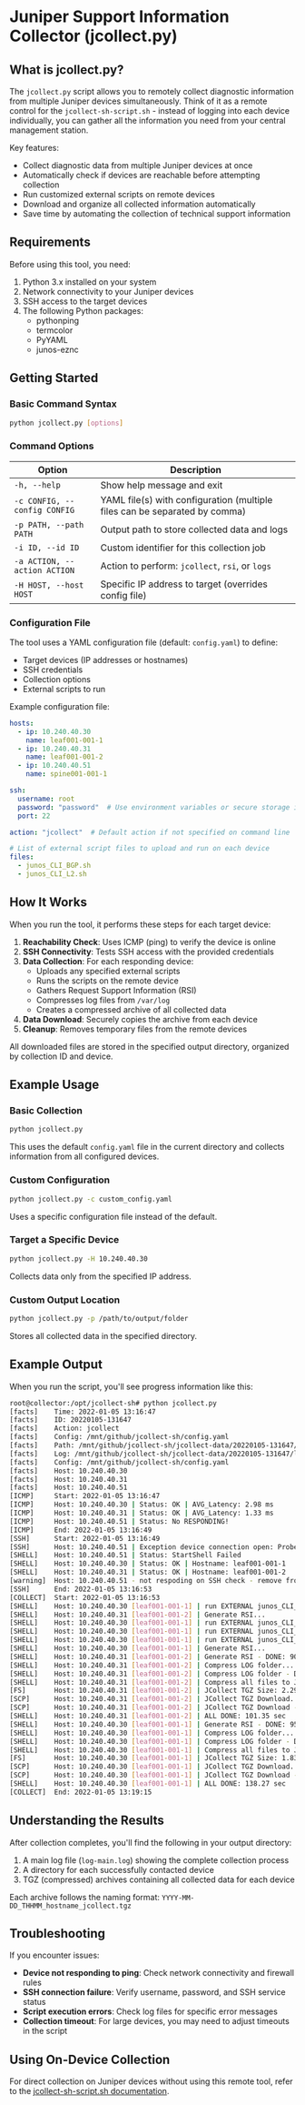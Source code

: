 # Juniper Support Information Collector (jcollect.py)

## What is jcollect.py?

The `jcollect.py` script allows you to remotely collect diagnostic information from multiple Juniper devices simultaneously. Think of it as a remote control for the `jcollect-sh-script.sh` - instead of logging into each device individually, you can gather all the information you need from your central management station.

Key features:
- Collect diagnostic data from multiple Juniper devices at once
- Automatically check if devices are reachable before attempting collection
- Run customized external scripts on remote devices
- Download and organize all collected information automatically
- Save time by automating the collection of technical support information

## Requirements

Before using this tool, you need:
1. Python 3.x installed on your system
2. Network connectivity to your Juniper devices
3. SSH access to the target devices
4. The following Python packages:
   - pythonping
   - termcolor
   - PyYAML
   - junos-eznc

## Getting Started

### Basic Command Syntax

```bash
python jcollect.py [options]
```

### Command Options

| Option | Description |
|--------|-------------|
| `-h, --help` | Show help message and exit |
| `-c CONFIG, --config CONFIG` | YAML file(s) with configuration (multiple files can be separated by comma) |
| `-p PATH, --path PATH` | Output path to store collected data and logs |
| `-i ID, --id ID` | Custom identifier for this collection job |
| `-a ACTION, --action ACTION` | Action to perform: `jcollect`, `rsi`, or `logs` |
| `-H HOST, --host HOST` | Specific IP address to target (overrides config file) |

### Configuration File

The tool uses a YAML configuration file (default: `config.yaml`) to define:
- Target devices (IP addresses or hostnames)
- SSH credentials
- Collection options
- External scripts to run

Example configuration file:
```yaml
hosts:
  - ip: 10.240.40.30
    name: leaf001-001-1
  - ip: 10.240.40.31
    name: leaf001-001-2
  - ip: 10.240.40.51
    name: spine001-001-1

ssh:
  username: root
  password: "password"  # Use environment variables or secure storage in production
  port: 22

action: "jcollect"  # Default action if not specified on command line

# List of external script files to upload and run on each device
files:
  - junos_CLI_BGP.sh
  - junos_CLI_L2.sh
```

## How It Works

When you run the tool, it performs these steps for each target device:

1. **Reachability Check**: Uses ICMP (ping) to verify the device is online
2. **SSH Connectivity**: Tests SSH access with the provided credentials
3. **Data Collection**: For each responding device:
   - Uploads any specified external scripts
   - Runs the scripts on the remote device
   - Gathers Request Support Information (RSI)
   - Compresses log files from `/var/log`
   - Creates a compressed archive of all collected data
4. **Data Download**: Securely copies the archive from each device
5. **Cleanup**: Removes temporary files from the remote devices

All downloaded files are stored in the specified output directory, organized by collection ID and device.

## Example Usage

### Basic Collection
```bash
python jcollect.py
```

This uses the default `config.yaml` file in the current directory and collects information from all configured devices.

### Custom Configuration
```bash
python jcollect.py -c custom_config.yaml
```

Uses a specific configuration file instead of the default.

### Target a Specific Device
```bash
python jcollect.py -H 10.240.40.30
```

Collects data only from the specified IP address.

### Custom Output Location
```bash
python jcollect.py -p /path/to/output/folder
```

Stores all collected data in the specified directory.

## Example Output

When you run the script, you'll see progress information like this:

```bash
root@collector:/opt/jcollect-sh# python jcollect.py 
[facts]    Time: 2022-01-05 13:16:47
[facts]    ID: 20220105-131647
[facts]    Action: jcollect
[facts]    Config: /mnt/github/jcollect-sh/config.yaml
[facts]    Path: /mnt/github/jcollect-sh/jcollect-data/20220105-131647/
[facts]    Log: /mnt/github/jcollect-sh/jcollect-data/20220105-131647/log-main.log
[facts]    Config: /mnt/github/jcollect-sh/config.yaml
[facts]    Host: 10.240.40.30
[facts]    Host: 10.240.40.31
[facts]    Host: 10.240.40.51
[ICMP]     Start: 2022-01-05 13:16:47
[ICMP]     Host: 10.240.40.30 | Status: OK | AVG_Latency: 2.98 ms
[ICMP]     Host: 10.240.40.31 | Status: OK | AVG_Latency: 1.33 ms
[ICMP]     Host: 10.240.40.51 | Status: No RESPONDING!
[ICMP]     End: 2022-01-05 13:16:49
[SSH]      Start: 2022-01-05 13:16:49
[SSH]      Host: 10.240.40.51 | Exception device connection open: ProbeError was raised: ProbeError(10.240.40.51)
[SHELL]    Host: 10.240.40.51 | Status: StartShell Failed
[SHELL]    Host: 10.240.40.30 | Status: OK | Hostname: leaf001-001-1
[SHELL]    Host: 10.240.40.31 | Status: OK | Hostname: leaf001-001-2
[warning]  Host: 10.240.40.51 - not respoding on SSH check - remove from next step
[SSH]      End: 2022-01-05 13:16:53
[COLLECT]  Start: 2022-01-05 13:16:53
[SHELL]    Host: 10.240.40.30 [leaf001-001-1] | run EXTERNAL junos_CLI_BGP.sh
[SHELL]    Host: 10.240.40.31 [leaf001-001-2] | Generate RSI...
[SHELL]    Host: 10.240.40.30 [leaf001-001-1] | run EXTERNAL junos_CLI_BGP.sh - DONE: 10.45 sec
[SHELL]    Host: 10.240.40.30 [leaf001-001-1] | run EXTERNAL junos_CLI_L2.sh
[SHELL]    Host: 10.240.40.30 [leaf001-001-1] | run EXTERNAL junos_CLI_L2.sh - DONE: 14.86 sec
[SHELL]    Host: 10.240.40.30 [leaf001-001-1] | Generate RSI...
[SHELL]    Host: 10.240.40.31 [leaf001-001-2] | Generate RSI - DONE: 90.49 sec
[SHELL]    Host: 10.240.40.31 [leaf001-001-2] | Compress LOG folder...
[SHELL]    Host: 10.240.40.31 [leaf001-001-2] | Compress LOG folder - DONE: 0.87 sec
[SHELL]    Host: 10.240.40.31 [leaf001-001-2] | Compress all files to JCOLLECT TGZ...
[FS]       Host: 10.240.40.31 [leaf001-001-2] | JCollect TGZ Size: 2.29M
[SCP]      Host: 10.240.40.31 [leaf001-001-2] | JCollect TGZ Download...
[SCP]      Host: 10.240.40.31 [leaf001-001-2] | JCollect TGZ Download - DONE: 0.46 sec
[SHELL]    Host: 10.240.40.31 [leaf001-001-2] | ALL DONE: 101.35 sec
[SHELL]    Host: 10.240.40.30 [leaf001-001-1] | Generate RSI - DONE: 95.36 sec
[SHELL]    Host: 10.240.40.30 [leaf001-001-1] | Compress LOG folder...
[SHELL]    Host: 10.240.40.30 [leaf001-001-1] | Compress LOG folder - DONE: 1.11 sec
[SHELL]    Host: 10.240.40.30 [leaf001-001-1] | Compress all files to JCOLLECT TGZ...
[FS]       Host: 10.240.40.30 [leaf001-001-1] | JCollect TGZ Size: 1.83M
[SCP]      Host: 10.240.40.30 [leaf001-001-1] | JCollect TGZ Download...
[SCP]      Host: 10.240.40.30 [leaf001-001-1] | JCollect TGZ Download - DONE: 0.27 sec
[SHELL]    Host: 10.240.40.30 [leaf001-001-1] | ALL DONE: 138.27 sec
[COLLECT]  End: 2022-01-05 13:19:15
```

## Understanding the Results

After collection completes, you'll find the following in your output directory:
1. A main log file (`log-main.log`) showing the complete collection process
2. A directory for each successfully contacted device
3. TGZ (compressed) archives containing all collected data for each device

Each archive follows the naming format: `YYYY-MM-DD_THHMM_hostname_jcollect.tgz`

## Troubleshooting

If you encounter issues:

- **Device not responding to ping**: Check network connectivity and firewall rules
- **SSH connection failure**: Verify username, password, and SSH service status
- **Script execution errors**: Check log files for specific error messages
- **Collection timeout**: For large devices, you may need to adjust timeouts in the script

## Using On-Device Collection

For direct collection on Juniper devices without using this remote tool, refer to the [jcollect-sh-script.sh documentation](jcollect-sh-script.md).